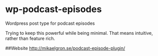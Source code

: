# wp-podcast-episodes
Wordpress post type for podcast episodes

Trying to keep this powerful while being minimal. That means intuitive, rather than feature rich.

##Website
http://mikaelgron.se/podcast-episode-plugin/
